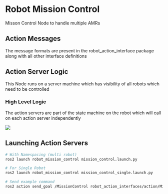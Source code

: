 # Robot Mission Control
Misson Control Node to handle multiple AMRs

## Action Messages

The message formats are present in the robot_action_interface package
along with all other interface definitions

## Action Server Logic

This Node runs on a server machine which has visibility of all robots which need to be controlled

### High Level Logic

The action servers are part of the state machine on the robot which will call on each
action server independently

![](images/High%20Level.png)


## Launching Action Servers

```bash
# With Namespacing (multi robot)
ros2 launch robot_mission_control mission_control.launch.py

# For Single Robot
ros2 launch robot_mission_control mission_control_single.launch.py

# Send example command
ros2 action send_goal /MissionControl robot_action_interfaces/action/MissionControl "robot_specific_dock_ids: [1, 2]"
```